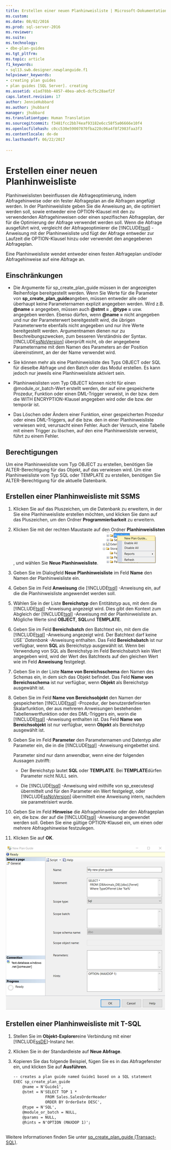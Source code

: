 ```yaml
---
title: Erstellen einer neuen Planhinweisliste | Microsoft-Dokumentation
ms.custom: 
ms.date: 08/02/2016
ms.prod: sql-server-2016
ms.reviewer: 
ms.suite: 
ms.technology:
- dbe-plan-guides
ms.tgt_pltfrm: 
ms.topic: article
f1_keywords:
- sql13.swb.designer.newplanguide.f1
helpviewer_keywords:
- creating plan guides
- plan guides [SQL Server]. creating
ms.assetid: e1ad78bb-4857-40ea-a0c6-dcf5c28aef2f
caps.latest.revision: 17
author: JennieHubbard
ms.author: jhubbard
manager: jhubbard
ms.translationtype: Human Translation
ms.sourcegitcommit: f3481fcc2bb74eaf93182e6cc58f5a06666e10f4
ms.openlocfilehash: c0cc530e59007070fba228c06a4f8f2983faa3f3
ms.contentlocale: de-de
ms.lasthandoff: 06/22/2017

---
```

# <a name="create-a-new-plan-guide"></a>Erstellen einer neuen Planhinweisliste
Planhinweislisten beeinflussen die Abfrageoptimierung, indem Abfragehinweise oder ein fester Abfrageplan an die Abfragen angefügt werden. In der Planhinweisliste geben Sie die Anweisung an, die optimiert werden soll, sowie entweder eine OPTION-Klausel mit den zu verwendenden Abfragehinweisen oder einen spezifischen Abfrageplan, der für die Optimierung der Abfrage verwendet werden soll. Wenn die Abfrage ausgeführt wird, vergleicht der Abfrageoptimierer die [!INCLUDE[tsql](../../includes/tsql-md.md)] -Anweisung mit der Planhinweisliste und fügt der Abfrage entweder zur Laufzeit die OPTION-Klausel hinzu oder verwendet den angegebenen Abfrageplan.  

Eine Planhinweisliste wendet entweder einen festen Abfrageplan und/oder Abfragehinweise auf eine Abfrage an.
  
##  <a name="Restrictions"></a> Einschränkungen  
  
-   Die Argumente für sp_create_plan_guide müssen in der angezeigten Reihenfolge bereitgestellt werden. Wenn Sie Werte für die Parameter von **sp_create_plan_guide**angeben, müssen entweder alle oder überhaupt keine Parameternamen explizit angegeben werden. Wird z.B. **@name =** angegeben, müssen auch **@stmt =** , **@type =** usw. angegeben werden. Ebenso dürfen, wenn **@name =** nicht angegeben und nur der Parameterwert bereitgestellt wird, die übrigen Parameterwerte ebenfalls nicht angegeben und nur ihre Werte bereitgestellt werden. Argumentnamen dienen nur zu Beschreibungszwecken, zum besseren Verständnis der Syntax. [!INCLUDE[ssNoVersion](../../includes/ssnoversion-md.md)] überprüft nicht, ob der angegebene Parametername mit dem Namen des Parameters an der Position übereinstimmt, an der der Name verwendet wird.  
  
-   Sie können mehr als eine Planhinweisliste des Typs OBJECT oder SQL für dieselbe Abfrage und den Batch oder das Modul erstellen. Es kann jedoch nur jeweils eine Planhinweisliste aktiviert sein.  
  
-   Planhinweislisten vom Typ OBJECT können nicht für einen @module_or_batch-Wert erstellt werden, der auf eine gespeicherte Prozedur, Funktion oder einen DML-Trigger verweist, in der bzw. dem die WITH ENCRYPTION-Klausel angegeben wird oder die bzw. der temporär ist.  
  
-   Das Löschen oder Ändern einer Funktion, einer gespeicherten Prozedur oder eines DML-Triggers, auf die bzw. den in einer Planhinweisliste verwiesen wird, verursacht einen Fehler. Auch der Versuch, eine Tabelle mit einem Trigger zu löschen, auf den eine Planhinweisliste verweist, führt zu einem Fehler.  
 
  
##  <a name="Permissions"></a> Berechtigungen  
 Um eine Planhinweisliste vom Typ OBJECT zu erstellen, benötigen Sie ALTER-Berechtigung für das Objekt, auf das verwiesen wird. Um eine Planhinweisliste vom Typ SQL oder TEMPLATE zu erstellen, benötigen Sie ALTER-Berechtigung für die aktuelle Datenbank.  
  
##  <a name="SSMSProcedure"></a> Erstellen einer Planhinweisliste mit SSMS  

 
1.  Klicken Sie auf das Pluszeichen, um die Datenbank zu erweitern, in der Sie eine Planhinweisliste erstellen möchten, und klicken Sie dann auf das Pluszeichen, um den Ordner **Programmierbarkeit** zu erweitern.  
  
2.  Klicken Sie mit der rechten Maustaste auf den Ordner **Planhinweislisten** , und wählen Sie **Neue Planhinweisliste**.
![select_plan_guide](../../relational-databases/performance/media/select-plan-guide.png)
  
3.  Geben Sie im Dialogfeld **Neue Planhinweisliste** im Feld **Name** den Namen der Planhinweisliste ein.  
  
4.  Geben Sie im Feld **Anweisung** die [!INCLUDE[tsql](../../includes/tsql-md.md)] -Anweisung ein, auf die die Planhinweisliste angewendet werden soll.  
  
5.  Wählen Sie in der Liste **Bereichstyp** den Entitätstyp aus, mit dem die [!INCLUDE[tsql](../../includes/tsql-md.md)] -Anweisung angezeigt wird. Dies gibt den Kontext zum Abgleich der [!INCLUDE[tsql](../../includes/tsql-md.md)] -Anweisung mit der Planhinweisliste an. Mögliche Werte sind **OBJECT**, **SQL**und **TEMPLATE**.  
  
6.  Geben Sie im Feld **Bereichsbatch** den Batchtext ein, mit dem die [!INCLUDE[tsql](../../includes/tsql-md.md)] -Anweisung angezeigt wird. Der Batchtext darf keine USE``*Datenbank* -Anweisung enthalten. Das Feld **Bereichsbatch** ist nur verfügbar, wenn **SQL** als Bereichstyp ausgewählt ist. Wenn bei Verwendung von SQL als Bereichstyp im Feld Bereichsbatch kein Wert angegeben wird, wird der Wert des Batchtexts auf den gleichen Wert wie im Feld **Anweisung** festgelegt.  
  
7.  Geben Sie in der Liste **Name von Bereichsschema** den Namen des Schemas ein, in dem sich das Objekt befindet. Das Feld **Name von Bereichsschema** ist nur verfügbar, wenn **Objekt** als Bereichstyp ausgewählt ist.  
  
8.  Geben Sie im Feld **Name von Bereichsobjekt** den Namen der gespeicherten [!INCLUDE[tsql](../../includes/tsql-md.md)] -Prozedur, der benutzerdefinierten Skalarfunktion, der aus mehreren Anweisungen bestehenden Tabellenwertfunktion oder des DML-Triggers ein, worin die [!INCLUDE[tsql](../../includes/tsql-md.md)] -Anweisung enthalten ist. Das Feld **Name von Bereichsobjekt** ist nur verfügbar, wenn **Objekt** als Bereichstyp ausgewählt ist.  
  
9. Geben Sie im Feld **Parameter** den Parameternamen und Datentyp aller Parameter ein, die in die [!INCLUDE[tsql](../../includes/tsql-md.md)] -Anweisung eingebettet sind.  
  
     Parameter sind nur dann anwendbar, wenn eine der folgenden Aussagen zutrifft:  
  
    -   Der Bereichstyp lautet **SQL** oder **TEMPLATE**. Bei **TEMPLATE**dürfen Parameter nicht NULL sein.  
  
    -   Die [!INCLUDE[tsql](../../includes/tsql-md.md)] -Anweisung wird mithilfe von sp_executesql übermittelt und für den Parameter ein Wert festgelegt, oder [!INCLUDE[ssNoVersion](../../includes/ssnoversion-md.md)] übermittelt eine Anweisung intern, nachdem sie parametrisiert wurde.  
  
10. Geben Sie im Feld **Hinweise** die Abfragehinweise oder den Abfrageplan ein, die bzw. der auf die [!INCLUDE[tsql](../../includes/tsql-md.md)] -Anweisung angewendet werden soll. Geben Sie eine gültige OPTION-Klausel ein, um einen oder mehrere Abfragehinweise festzulegen.  
  
11. Klicken Sie auf **OK**.  

![plan_guide](../../relational-databases/performance/media/plan-guide.png)  

  
##  <a name="TsqlProcedure"></a> Erstellen einer Planhinweisliste mit T-SQL  
  
1.  Stellen Sie im **Objekt-Explorer**eine Verbindung mit einer [!INCLUDE[ssDE](../../includes/ssde-md.md)]-Instanz her.  
  
2.  Klicken Sie in der Standardleiste auf **Neue Abfrage**.  
  
3.  Kopieren Sie das folgende Beispiel, fügen Sie es in das Abfragefenster ein, und klicken Sie auf **Ausführen**.  
  
    ```  
    -- creates a plan guide named Guide1 based on a SQL statement  
    EXEC sp_create_plan_guide   
        @name = N'Guide1',   
        @stmt = N'SELECT TOP 1 *   
                  FROM Sales.SalesOrderHeader   
                  ORDER BY OrderDate DESC',   
        @type = N'SQL',  
        @module_or_batch = NULL,   
        @params = NULL,   
        @hints = N'OPTION (MAXDOP 1)';  
  
    ```  
  
 Weitere Informationen finden Sie unter [sp_create_plan_guide &#40;Transact-SQL&#41;](../../relational-databases/system-stored-procedures/sp-create-plan-guide-transact-sql.md).  
  
  

